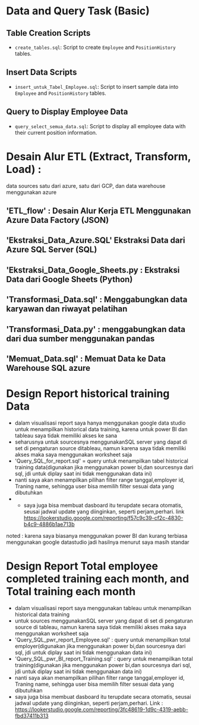 # Data and Query Task (Basic)

## Table Creation Scripts
- `create_tables.sql`: Script to create `Employee` and `PositionHistory` tables.

## Insert Data Scripts
- `insert_untuk_Tabel_Employee.sql`: Script to insert sample data into `Employee` and `PositionHistory` tables.

## Query to Display Employee Data
- `query_select_semua_data.sql`: Script to display all employee data with their current position information.

# Desain Alur ETL (Extract, Transform, Load) : 
data sources satu dari azure, satu dari GCP, dan data warehouse menggunakan azure
## 'ETL_flow' : Desain Alur Kerja ETL Menggunakan Azure Data Factory (JSON)
## 'Ekstraksi_Data_Azure.SQL' Ekstraksi Data dari Azure SQL Server (SQL) 
## 'Ekstraksi_Data_Google_Sheets.py : Ekstraksi Data dari Google Sheets (Python)
## 'Transformasi_Data.sql' : Menggabungkan data karyawan dan riwayat pelatihan
## 'Transformasi_Data.py' : menggabungkan data dari dua sumber menggunakan pandas
## 'Memuat_Data.sql' : Memuat Data ke Data Warehouse SQL azure 

# Design Report historical training Data
- dalam visualisasi report saya hanya menggunakan google data studio untuk menampilkan historical data training, karena untuk power BI dan tableau saya tidak memiliki akses ke sana
- seharusnya untuk sourcesnya menggunakanSQL server yang dapat di set di pengaturan source ditableau, namun karena saya tidak memiliki akses maka saya menggunakan worksheet saja
- 'Query_SQL_for_report.sql' = query untuk menampilkan tabel historical training data(digunakan jika menggunakan power bi,dan sourcesnya dari sql, jdi untuk diplay saat ini tidak menggunakan data ini)
- nanti saya akan menampilkan pilihan filter range tanggal,employer id, Traning name, sehingga user bisa memilih filter sesuai data yang dibutuhkan
- - saya juga bisa membuat dasboard itu terupdate secara otomatis, seusai jadwal update yang diinginkan, seperti perjam,perhari.
link https://lookerstudio.google.com/reporting/f57c9c39-cf2c-4830-b4c9-4886b1ae713b

noted : karena saya biasanya menggunakan power BI dan kurang terbiasa menggunakan google datastudio jadi hasilnya menurut saya masih standar
  
# Design Report Total employee completed training each month, and Total training each month
- dalam visualisasi report saya menggunakan tableau untuk menampilkan historical data training
- untuk sources menggunakanSQL server yang dapat di set di pengaturan source di tableau, namun karena saya tidak memiliki akses maka saya menggunakan worksheet saja
- 'Query_SQL_pwr_report_Employee.sql' : query untuk menampilkan total employer(digunakan jika menggunakan power bi,dan sourcesnya dari sql, jdi untuk diplay saat ini tidak menggunakan data ini)
- 'Query_SQL_pwr_BI_report_Training.sql' : query untuk menampilkan total training(digunakan jika menggunakan power bi,dan sourcesnya dari sql, jdi untuk diplay saat ini tidak menggunakan data ini)
- nanti saya akan menampilkan pilihan filter range tanggal,employer id, Traning name, sehingga user bisa memilih filter sesuai data yang dibutuhkan
- saya juga bisa membuat dasboard itu terupdate secara otomatis, seusai jadwal update yang diinginkan, seperti perjam,perhari.
  Link : https://lookerstudio.google.com/reporting/3fc48619-1d9c-4319-aebb-fbd37411b313
